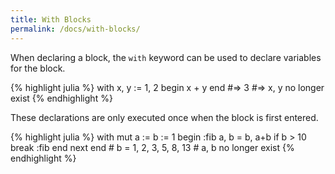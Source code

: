 ```yaml
---
title: With Blocks
permalink: /docs/with-blocks/
---
```


When declaring a block, the `with` keyword can be used to declare variables for the block.

{% highlight julia %}
    with x, y := 1, 2 begin
        x + y
    end
    #=> 3
    #=> x, y no longer exist
{% endhighlight %}

These declarations are only executed once when the block is first entered.

{% highlight julia %}
    with mut a := b := 1 begin :fib
        a, b = b, a+b
        if b > 10
            break :fib
        end
        next
    end
    # b = 1, 2, 3, 5, 8, 13
    # a, b no longer exist
{% endhighlight %}

